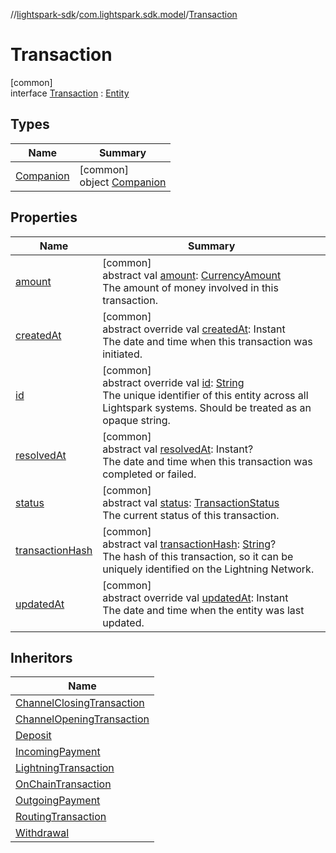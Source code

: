 //[lightspark-sdk](../../../index.md)/[com.lightspark.sdk.model](../index.md)/[Transaction](index.md)

# Transaction

[common]\
interface [Transaction](index.md) : [Entity](../-entity/index.md)

## Types

| Name | Summary |
|---|---|
| [Companion](-companion/index.md) | [common]<br>object [Companion](-companion/index.md) |

## Properties

| Name | Summary |
|---|---|
| [amount](amount.md) | [common]<br>abstract val [amount](amount.md): [CurrencyAmount](../-currency-amount/index.md)<br>The amount of money involved in this transaction. |
| [createdAt](created-at.md) | [common]<br>abstract override val [createdAt](created-at.md): Instant<br>The date and time when this transaction was initiated. |
| [id](id.md) | [common]<br>abstract override val [id](id.md): [String](https://kotlinlang.org/api/latest/jvm/stdlib/kotlin/-string/index.html)<br>The unique identifier of this entity across all Lightspark systems. Should be treated as an opaque string. |
| [resolvedAt](resolved-at.md) | [common]<br>abstract val [resolvedAt](resolved-at.md): Instant?<br>The date and time when this transaction was completed or failed. |
| [status](status.md) | [common]<br>abstract val [status](status.md): [TransactionStatus](../-transaction-status/index.md)<br>The current status of this transaction. |
| [transactionHash](transaction-hash.md) | [common]<br>abstract val [transactionHash](transaction-hash.md): [String](https://kotlinlang.org/api/latest/jvm/stdlib/kotlin/-string/index.html)?<br>The hash of this transaction, so it can be uniquely identified on the Lightning Network. |
| [updatedAt](updated-at.md) | [common]<br>abstract override val [updatedAt](updated-at.md): Instant<br>The date and time when the entity was last updated. |

## Inheritors

| Name |
|---|
| [ChannelClosingTransaction](../-channel-closing-transaction/index.md) |
| [ChannelOpeningTransaction](../-channel-opening-transaction/index.md) |
| [Deposit](../-deposit/index.md) |
| [IncomingPayment](../-incoming-payment/index.md) |
| [LightningTransaction](../-lightning-transaction/index.md) |
| [OnChainTransaction](../-on-chain-transaction/index.md) |
| [OutgoingPayment](../-outgoing-payment/index.md) |
| [RoutingTransaction](../-routing-transaction/index.md) |
| [Withdrawal](../-withdrawal/index.md) |
